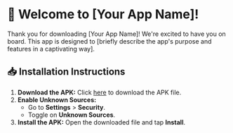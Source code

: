 # 📱 Welcome to [Your App Name]!

Thank you for downloading [Your App Name]! We're excited to have you on board. This app is designed to [briefly describe the app's purpose and features in a captivating way].

## 📥 Installation Instructions

1. **Download the APK:** Click [here](https://drive.google.com/file/d/1Qy4UWNuXEp3nErudlZYJyLslhsMYRjr7/view?usp=drive_link) to download the APK file.
2. **Enable Unknown Sources:**
   - Go to **Settings** > **Security**.
   - Toggle on **Unknown Sources**.
3. **Install the APK:** Open the downloaded file and tap **Install**.
